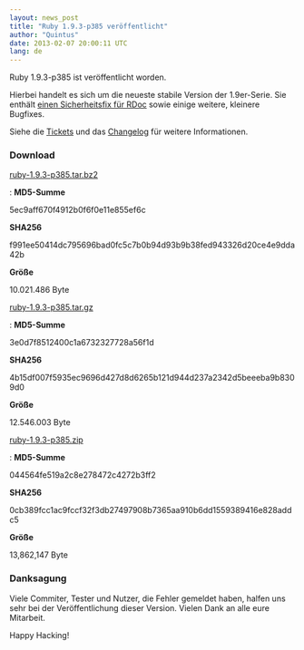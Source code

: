 ```yaml
---
layout: news_post
title: "Ruby 1.9.3-p385 veröffentlicht"
author: "Quintus"
date: 2013-02-07 20:00:11 UTC
lang: de
---
```


Ruby 1.9.3-p385 ist veröffentlicht worden.

Hierbei handelt es sich um die neueste stabile Version der 1.9er-Serie.
Sie enthält [einen Sicherheitsfix für RDoc][1] sowie einige weitere,
kleinere Bugfixes.

Siehe die [Tickets][2] und das [Changelog][3] für weitere Informationen.

### Download

[ruby-1.9.3-p385.tar.bz2][4]

: **MD5-Summe**

  5ec9aff670f4912b0f6f0e11e855ef6c

  **SHA256**

  f991ee50414dc795696bad0fc5c7b0b94d93b9b38fed943326d20ce4e9dda42b

  **Größe**

  10\.021.486 Byte

[ruby-1.9.3-p385.tar.gz][5]

: **MD5-Summe**

  3e0d7f8512400c1a6732327728a56f1d

  **SHA256**

  4b15df007f5935ec9696d427d8d6265b121d944d237a2342d5beeeba9b8309d0

  **Größe**

  12\.546.003 Byte

[ruby-1.9.3-p385.zip][6]

: **MD5-Summe**

  044564fe519a2c8e278472c4272b3ff2

  **SHA256**

  0cb389fcc1ac9fccf32f3db27497908b7365aa910b6dd1559389416e828addc5

  **Größe**

  13,862,147 Byte

### Danksagung

Viele Commiter, Tester und Nutzer, die Fehler gemeldet haben, halfen uns
sehr bei der Veröffentlichung dieser Version. Vielen Dank an alle eure
Mitarbeit.

Happy Hacking!



[1]: /de/news/2013/02/07/xss-exploit-fr-rdoc-dokumentation/ 
[2]: https://bugs.ruby-lang.org/projects/ruby-193/issues?set_filter=1&amp;status_id=5 
[3]: http://svn.ruby-lang.org/repos/ruby/tags/v1_9_3_385/ChangeLog 
[4]: ftp://ftp.ruby-lang.org/pub/ruby/1.9/ruby-1.9.3-p385.tar.bz2 
[5]: ftp://ftp.ruby-lang.org/pub/ruby/1.9/ruby-1.9.3-p385.tar.gz 
[6]: ftp://ftp.ruby-lang.org/pub/ruby/1.9/ruby-1.9.3-p385.zip 
